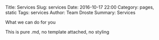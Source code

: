 Title: Services
Slug: services
Date: 2016-10-17 22:00
Category: pages, static
Tags: services
Author: Team Droste 
Summary: Services


What we can do for you

This is pure .md, no template attached, no styling

